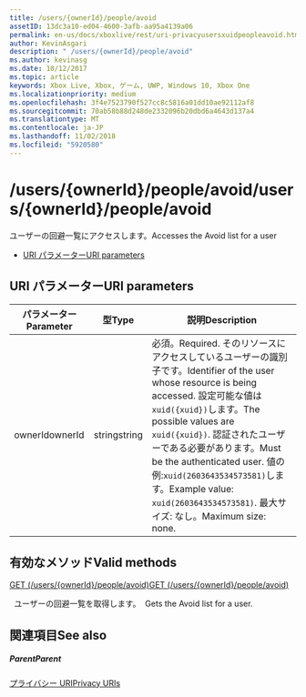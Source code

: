 ```yaml
---
title: /users/{ownerId}/people/avoid
assetID: 13dc3a10-ed04-4600-3afb-aa95a4139a06
permalink: en-us/docs/xboxlive/rest/uri-privacyusersxuidpeopleavoid.html
author: KevinAsgari
description: " /users/{ownerId}/people/avoid"
ms.author: kevinasg
ms.date: 10/12/2017
ms.topic: article
keywords: Xbox Live, Xbox, ゲーム, UWP, Windows 10, Xbox One
ms.localizationpriority: medium
ms.openlocfilehash: 3f4e7523790f527cc8c5816a01dd10ae92112af8
ms.sourcegitcommit: 70ab58b88d248de2332096b20dbd6a4643d137a4
ms.translationtype: MT
ms.contentlocale: ja-JP
ms.lasthandoff: 11/02/2018
ms.locfileid: "5920580"
---
```

# <a name="usersowneridpeopleavoid"></a><span data-ttu-id="846f8-104">/users/{ownerId}/people/avoid</span><span class="sxs-lookup"><span data-stu-id="846f8-104">/users/{ownerId}/people/avoid</span></span>
<span data-ttu-id="846f8-105">ユーザーの回避一覧にアクセスします。</span><span class="sxs-lookup"><span data-stu-id="846f8-105">Accesses the Avoid list for a user</span></span>

  * [<span data-ttu-id="846f8-106">URI パラメーター</span><span class="sxs-lookup"><span data-stu-id="846f8-106">URI parameters</span></span>](#ID4EQ)

<a id="ID4EQ"></a>


## <a name="uri-parameters"></a><span data-ttu-id="846f8-107">URI パラメーター</span><span class="sxs-lookup"><span data-stu-id="846f8-107">URI parameters</span></span>

| <span data-ttu-id="846f8-108">パラメーター</span><span class="sxs-lookup"><span data-stu-id="846f8-108">Parameter</span></span>| <span data-ttu-id="846f8-109">型</span><span class="sxs-lookup"><span data-stu-id="846f8-109">Type</span></span>| <span data-ttu-id="846f8-110">説明</span><span class="sxs-lookup"><span data-stu-id="846f8-110">Description</span></span>|
| --- | --- | --- |
| <span data-ttu-id="846f8-111">ownerId</span><span class="sxs-lookup"><span data-stu-id="846f8-111">ownerId</span></span>| <span data-ttu-id="846f8-112">string</span><span class="sxs-lookup"><span data-stu-id="846f8-112">string</span></span>| <span data-ttu-id="846f8-113">必須。</span><span class="sxs-lookup"><span data-stu-id="846f8-113">Required.</span></span> <span data-ttu-id="846f8-114">そのリソースにアクセスしているユーザーの識別子です。</span><span class="sxs-lookup"><span data-stu-id="846f8-114">Identifier of the user whose resource is being accessed.</span></span> <span data-ttu-id="846f8-115">設定可能な値は<code>xuid({xuid})</code>します。</span><span class="sxs-lookup"><span data-stu-id="846f8-115">The possible values are <code>xuid({xuid})</code>.</span></span> <span data-ttu-id="846f8-116">認証されたユーザーである必要があります。</span><span class="sxs-lookup"><span data-stu-id="846f8-116">Must be the authenticated user.</span></span> <span data-ttu-id="846f8-117">値の例:<code>xuid(2603643534573581)</code>します。</span><span class="sxs-lookup"><span data-stu-id="846f8-117">Example value: <code>xuid(2603643534573581)</code>.</span></span> <span data-ttu-id="846f8-118">最大サイズ: なし。</span><span class="sxs-lookup"><span data-stu-id="846f8-118">Maximum size: none.</span></span> |

<a id="ID4ERB"></a>


## <a name="valid-methods"></a><span data-ttu-id="846f8-119">有効なメソッド</span><span class="sxs-lookup"><span data-stu-id="846f8-119">Valid methods</span></span>

[<span data-ttu-id="846f8-120">GET (/users/{ownerId}/people/avoid)</span><span class="sxs-lookup"><span data-stu-id="846f8-120">GET (/users/{ownerId}/people/avoid)</span></span>](uri-privacyusersxuidpeopleavoidget.md)

<span data-ttu-id="846f8-121">&nbsp;&nbsp;ユーザーの回避一覧を取得します。</span><span class="sxs-lookup"><span data-stu-id="846f8-121">&nbsp;&nbsp;Gets the Avoid list for a user.</span></span>

<a id="ID4E2B"></a>


## <a name="see-also"></a><span data-ttu-id="846f8-122">関連項目</span><span class="sxs-lookup"><span data-stu-id="846f8-122">See also</span></span>

<a id="ID4E4B"></a>


##### <a name="parent"></a><span data-ttu-id="846f8-123">Parent</span><span class="sxs-lookup"><span data-stu-id="846f8-123">Parent</span></span>

[<span data-ttu-id="846f8-124">プライバシー URI</span><span class="sxs-lookup"><span data-stu-id="846f8-124">Privacy URIs</span></span>](atoc-reference-privacyv2.md)
